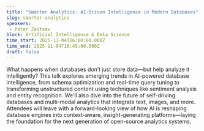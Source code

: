 ```yaml
---
title: "Smarter Analytics: AI-Driven Intelligence in Modern Databases"
slug: smarter-analytics
speakers:
 - Peter Zaitsev
block: Artificial Intelligence & Data Science
time_start: 2025-11-04T16:00:00.000Z
time_end: 2025-11-04T16:45:00.000Z
draft: false
---
```


What happens when databases don’t just store data—but help analyze it intelligently? This talk explores emerging trends in AI-powered database intelligence, from schema optimization and real-time query tuning to transforming unstructured content using techniques like sentiment analysis and entity recognition. We'll also dive into the future of self-driving databases and multi-modal analytics that integrate text, images, and more. Attendees will leave with a forward-looking view of how AI is reshaping database engines into context-aware, insight-generating platforms—laying the foundation for the next generation of open-source analytics systems.